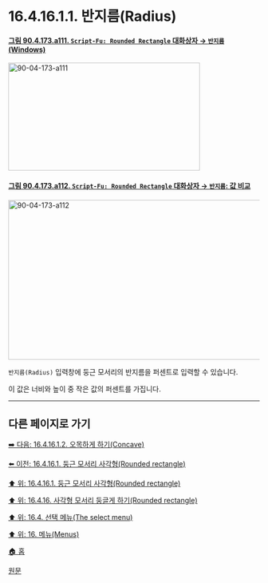 # 16.4.16.1.1. 반지름(Radius)

<a id="90-04-173-a111"></a>

#### [그림 90.4.173.a111. `Script-Fu: Rounded Rectangle` 대화상자 → `반지름` (Windows)](./90-04-0173-script_fu_rounded_rectangle.md#90-04-173-a111)
<img width="384" height="216" alt="90-04-173-a111" src="https://github.com/user-attachments/assets/f36cfed6-a15c-413b-a858-8b2a4ef76f60" />

<a id="90-04-173-a112"></a>

#### [그림 90.4.173.a112. `Script-Fu: Rounded Rectangle` 대화상자 → `반지름`: 값 비교](./90-04-0173-script_fu_rounded_rectangle.md#90-04-173-a112)
<img width="960" height="320" alt="90-04-173-a112" src="https://github.com/user-attachments/assets/74d16a1e-fa13-4ead-9082-fbbf259f80ef" />

`반지름(Radius)` 입력창에 둥근 모서리의 반지름을 퍼센트로 입력할 수 있습니다.

이 값은 너비와 높이 중 작은 값의 퍼센트를 가집니다.

***

## 다른 페이지로 가기

[➡️ 다음: 16.4.16.1.2. 오목하게 하기(Concave)](./16-04-16-01-02-concave.md)

[⬅️ 이전: 16.4.16.1. 둥근 모서리 사각형(Rounded rectangle)](./16-04-16-01-00-description_of_the_rounded_rectangle_dialog_window.md)

[⬆️ 위: 16.4.16.1. 둥근 모서리 사각형(Rounded rectangle)](./16-04-16-01-00-description_of_the_rounded_rectangle_dialog_window.md)

[⬆️ 위: 16.4.16. 사각형 모서리 둥글게 하기(Rounded rectangle)](./16-04-16-00-rounded-rectangle.md)

[⬆️ 위: 16.4. 선택 메뉴(The select menu)](./16-04-00-the-select-menu.md)

[⬆️ 위: 16. 메뉴(Menus)](./16-00-menus.md)

[🏠 홈](./00-home.md)

[원문](https://docs.gimp.org/2.10/ko/script-fu-selection-rounded-rectangle.html#idm25218)